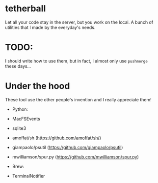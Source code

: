 tetherball
==========

Let all your code stay in the server, but you work on the local.  A bunch of
utilities that I made by the everyday's needs.

TODO:
=====

I should write how to use them, but in fact, I almost only use `pushmerge`
these days...

Under the hood
==============

These tool use the other people's invention and I really appreciate them!

- Python:
 - MacFSEvents
 - sqlite3
 - amoffat/sh (https://github.com/amoffat/sh/)
 - giampaolo/psutil (https://github.com/giampaolo/psutil)
 - mwilliamson/spur.py (https://github.com/mwilliamson/spur.py)

- Brew:
 - TerminalNotifier

